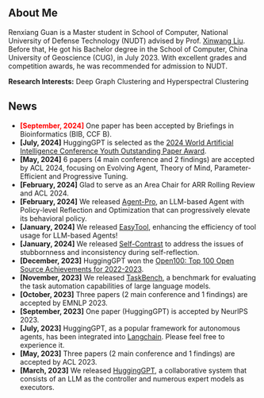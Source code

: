 ## About Me

Renxiang Guan is a Master student in School of Computer, National University of Defense Technology (NUDT) advised by Prof. [Xinwang Liu](https://xinwangliu.github.io/). Before that, He got his Bachelor degree in the School of Computer, China University of Geoscience (CUG), in July 2023. With excellent grades and competition awards, he was recommended for admission to NUDT.

**Research Interests:** Deep Graph Clustering and Hyperspectral Clustering

## News

- <b><font color=red>[September, 2024]</font></b> One paper has been accepted by Briefings in Bioinformatics (BIB, CCF B).
- **[July, 2024]** HuggingGPT is selected as the [2024 World Artificial Intelligence Conference Youth Outstanding Paper Award](https://sheitc.sh.gov.cn/zxxx/20240618/23f50b2ba3d0422daf775915f43dfa61.html).
- **[May, 2024]** 6 papers (4 main conference and 2 findings) are accepted by ACL 2024, focusing on Evolving Agent, Theory of Mind, Parameter-Efficient and Progressive Tuning.
- **[February, 2024]** Glad to serve as an Area Chair for ARR Rolling Review and ACL 2024.
- **[February, 2024]** We released [Agent-Pro](https://arxiv.org/abs/2402.17574), an LLM-based Agent with Policy-level Reflection and Optimization that can progressively elevate its behavioral policy.
- **[January, 2024]** We released [EasyTool](https://arxiv.org/abs/2401.06201), enhancing the efficiency of tool usage for LLM-based Agents!
- **[January, 2024]** We released [Self-Contrast](https://arxiv.org/abs/2401.02009) to address the issues of stubbornness and inconsistency during self-reflection.
- **[December, 2023]** HuggingGPT won the [Open100: Top 100 Open Source Achievements for 2022-2023](https://www.benchcouncil.org/evaluation/opencs/annual.html).
- **[November, 2023]** We released [TaskBench](https://github.com/microsoft/JARVIS/tree/main/taskbench), a benchmark for evaluating the task automation capabilities of large language models.
- **[October, 2023]** Three papers (2 main conference and 1 findings) are accepted by EMNLP 2023.
- **[September, 2023]** One paper (HuggingGPT) is accepted by NeurIPS 2023.
- **[July, 2023]** HuggingGPT, as a popular framework for autonomous agents, has been integrated into [Langchain](https://github.com/langchain-ai/langchain/tree/da395f3182da57fa2a2f26d656b71f99f4a04481/libs/experimental/langchain_experimental/autonomous_agents/hugginggpt). Please feel free to experience it.
- **[May, 2023]** Three papers (2 main conference and 1 findings) are accepted by ACL 2023.
- **[March, 2023]** We released [HuggingGPT](https://github.com/microsoft/JARVIS), a collaborative system that consists of an LLM as the controller and numerous expert models as executors.
